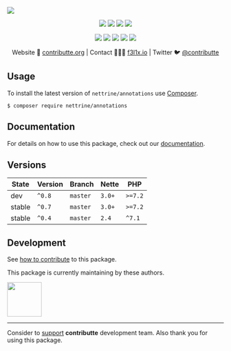 ![](https://heatbadger.now.sh/github/readme/contributte/doctrine-annotations/)

<p align=center>
  <a href="https://github.com/contributte/doctrine-annotations/actions"><img src="https://badgen.net/github/checks/nettrine/annotations/master?annotations=300"></a>
  <a href="https://coveralls.io/r/nettrine/annotations"><img src="https://badgen.net/coveralls/c/github/nettrine/annotations?annotations=300"></a>
  <a href="https://packagist.org/packages/nettrine/annotations"><img src="https://badgen.net/packagist/dm/nettrine/annotations"></a>
  <a href="https://packagist.org/packages/nettrine/annotations"><img src="https://badgen.net/packagist/v/nettrine/annotations"></a>
</p>
<p align=center>
  <a href="https://packagist.org/packages/nettrine/annotations"><img src="https://badgen.net/packagist/php/nettrine/annotations"></a>
  <a href="https://github.com/contributte/doctrine-annotations"><img src="https://badgen.net/github/license/contributte/doctrine-annotations"></a>
  <a href="https://bit.ly/ctteg"><img src="https://badgen.net/badge/support/gitter/cyan"></a>
  <a href="https://bit.ly/cttfo"><img src="https://badgen.net/badge/support/forum/yellow"></a>
  <a href="https://contributte.org/partners.html"><img src="https://badgen.net/badge/sponsor/donations/F96854"></a>
</p>

<p align=center>
Website 🚀 <a href="https://contributte.org">contributte.org</a> | Contact 👨🏻‍💻 <a href="https://f3l1x.io">f3l1x.io</a> | Twitter 🐦 <a href="https://twitter.com/contributte">@contributte</a>
</p>


## Usage

To install the latest version of `nettrine/annotations` use [Composer](https://getcomposer.org).

```
$ composer require nettrine/annotations
```

## Documentation

For details on how to use this package, check out our [documentation](.docs).

## Versions

| State  | Version | Branch   | Nette  | PHP     |
|--------|---------|----------|--------|---------|
| dev    | `^0.8`  | `master` | `3.0+` | `>=7.2` |
| stable | `^0.7`  | `master` | `3.0+` | `>=7.2`  |
| stable | `^0.4`  | `master` | `2.4`  | `^7.1`  |

## Development

See [how to contribute](https://contributte.org/contributing.html) to this package.

This package is currently maintaining by these authors.

<a href="https://github.com/f3l1x">
  <img width="80" height="80" src="https://avatars2.githubusercontent.com/u/538058?v=3&s=80">
</a>

-----

Consider to [support](https://contributte.org/partners.html) **contributte** development team.
Also thank you for using this package.

